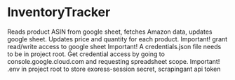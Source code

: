 # InventoryTracker
Reads product ASIN from google sheet, fetches Amazon data, updates google sheet. Updates price and quantity for each product.
Important! grant read/write access to google sheet
Important! A credentials.json file needs to be in project root. Get credential access by going to console.google.cloud.com and requesting spreadsheet scope.
Important! .env in project root to store exoress-session secret, scrapingant api token

